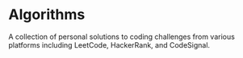 # Algorithms
A collection of personal solutions to coding challenges from various platforms including LeetCode, HackerRank, and CodeSignal. 